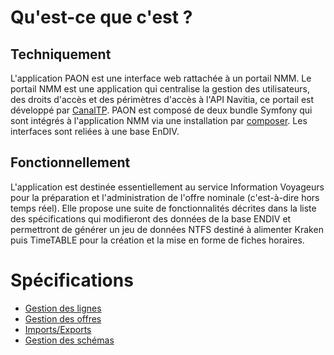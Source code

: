 # Qu'est-ce que c'est ?

## Techniquement

L'application PAON est une interface web rattachée à un portail NMM.
Le portail NMM est une application qui centralise la gestion des utilisateurs,
des droits d'accès et des périmètres d'accès à l'API Navitia, ce portail est
développé par [CanalTP](http://www.canaltp.fr/).
PAON est composé de deux bundle Symfony qui sont intégrés à l'application NMM
via une installation par [composer](https://getcomposer.org/).
Les interfaces sont reliées à une base EnDIV.

## Fonctionnellement

L'application est destinée essentiellement au service Information Voyageurs
pour la préparation et l'administration de l'offre nominale
(c'est-à-dire hors temps réel). Elle propose une suite de fonctionnalités
décrites dans la liste des spécifications qui modifieront des données de la
base ENDIV et permettront de générer un jeu de données NTFS destiné à
alimenter Kraken puis TimeTABLE pour la création et la mise en forme
de fiches horaires.

# Spécifications

- [Gestion des lignes](lines.md)
- [Gestion des offres](line_versions.md)
- [Imports/Exports](import_export.md)
- [Gestion des schémas](schemas.md)
